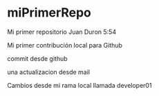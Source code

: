 # miPrimerRepo
Mi primer repositorio Juan Duron 5:54

Mi primer contribución local para Github

commit desde github

una actualizacion desde mail

Cambios desde mi rama local llamada developer01